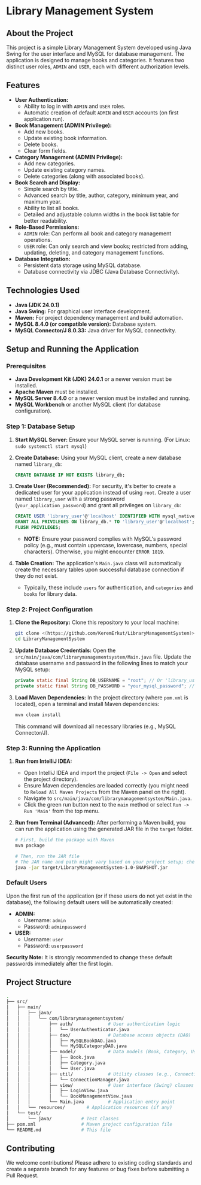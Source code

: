 # Library Management System

## About the Project

This project is a simple Library Management System developed using Java Swing for the user interface and MySQL for database management. The application is designed to manage books and categories. It features two distinct user roles, `ADMIN` and `USER`, each with different authorization levels.

## Features

* **User Authentication:**
    * Ability to log in with `ADMIN` and `USER` roles.
    * Automatic creation of default `ADMIN` and `USER` accounts (on first application run).
* **Book Management (ADMIN Privilege):**
    * Add new books.
    * Update existing book information.
    * Delete books.
    * Clear form fields.
* **Category Management (ADMIN Privilege):**
    * Add new categories.
    * Update existing category names.
    * Delete categories (along with associated books).
* **Book Search and Display:**
    * Simple search by title.
    * Advanced search by title, author, category, minimum year, and maximum year.
    * Ability to list all books.
    * Detailed and adjustable column widths in the book list table for better readability.
* **Role-Based Permissions:**
    * `ADMIN` role: Can perform all book and category management operations.
    * `USER` role: Can only search and view books; restricted from adding, updating, deleting, and category management functions.
* **Database Integration:**
    * Persistent data storage using MySQL database.
    * Database connectivity via JDBC (Java Database Connectivity).

## Technologies Used

* **Java (JDK 24.0.1)**
* **Java Swing:** For graphical user interface development.
* **Maven:** For project dependency management and build automation.
* **MySQL 8.4.0 (or compatible version):** Database system.
* **MySQL Connector/J 8.0.33:** Java driver for MySQL connectivity.

## Setup and Running the Application

### Prerequisites

* **Java Development Kit (JDK) 24.0.1** or a newer version must be installed.
* **Apache Maven** must be installed.
* **MySQL Server 8.4.0** or a newer version must be installed and running.
* **MySQL Workbench** or another MySQL client (for database configuration).

### Step 1: Database Setup

1.  **Start MySQL Server:** Ensure your MySQL server is running. (For Linux: `sudo systemctl start mysql`)
2.  **Create Database:** Using your MySQL client, create a new database named `library_db`:
    ```sql
    CREATE DATABASE IF NOT EXISTS library_db;
    ```
3.  **Create User (Recommended):** For security, it's better to create a dedicated user for your application instead of using `root`. Create a user named `library_user` with a strong password (`your_application_password`) and grant all privileges on `library_db`:
    ```sql
    CREATE USER 'library_user'@'localhost' IDENTIFIED WITH mysql_native_password BY 'your_application_password';
    GRANT ALL PRIVILEGES ON library_db.* TO 'library_user'@'localhost';
    FLUSH PRIVILEGES;
    ```
    * **NOTE:** Ensure your password complies with MySQL's password policy (e.g., must contain uppercase, lowercase, numbers, special characters). Otherwise, you might encounter `ERROR 1819`.

4.  **Table Creation:** The application's `Main.java` class will automatically create the necessary tables upon successful database connection if they do not exist.
    * Typically, these include `users` for authentication, and `categories` and `books` for library data.

### Step 2: Project Configuration

1.  **Clone the Repository:** Clone this repository to your local machine:
    ```bash
    git clone <(https://github.com/KeremErkut/LibraryManagementSystem)>
    cd LibraryManagementSystem
    ```
2.  **Update Database Credentials:** Open the `src/main/java/com/librarymanagementsystem/Main.java` file. Update the database username and password in the following lines to match your MySQL setup:
    ```java
    private static final String DB_USERNAME = "root"; // Or 'library_user'
    private static final String DB_PASSWORD = "your_mysql_password"; // ENTER YOUR CORRECT PASSWORD HERE!
    ```
3.  **Load Maven Dependencies:** In the project directory (where `pom.xml` is located), open a terminal and install Maven dependencies:
    ```bash
    mvn clean install
    ```
    This command will download all necessary libraries (e.g., MySQL Connector/J).

### Step 3: Running the Application

1.  **Run from IntelliJ IDEA:**
    * Open IntelliJ IDEA and import the project (`File -> Open` and select the project directory).
    * Ensure Maven dependencies are loaded correctly (you might need to `Reload All Maven Projects` from the Maven panel on the right).
    * Navigate to `src/main/java/com/librarymanagementsystem/Main.java`.
    * Click the green run button next to the `main` method or select `Run -> Run 'Main'` from the top menu.

2.  **Run from Terminal (Advanced):**
    After performing a Maven build, you can run the application using the generated JAR file in the `target` folder.
    ```bash
    # First, build the package with Maven
    mvn package

    # Then, run the JAR file
    # The JAR name and path might vary based on your project setup; check the 'target' folder.
    java -jar target/LibraryManagementSystem-1.0-SNAPSHOT.jar
    ```

### Default Users

Upon the first run of the application (or if these users do not yet exist in the database), the following default users will be automatically created:

* **ADMIN:**
    * Username: `admin`
    * Password: `adminpassword`
* **USER:**
    * Username: `user`
    * Password: `userpassword`

**Security Note:** It is strongly recommended to change these default passwords immediately after the first login.

## Project Structure

```bash
.
├── src/
│   ├── main/
│   │   ├── java/
│   │   │   └── com/librarymanagementsystem/
│   │   │       ├── auth/             # User authentication logic
│   │   │       │   └── UserAuthenticator.java
│   │   │       ├── dao/              # Database access objects (DAO)
│   │   │       │   ├── MySQLBookDAO.java
│   │   │       │   └── MySQLCategoryDAO.java
│   │   │       ├── model/            # Data models (Book, Category, User)
│   │   │       │   ├── Book.java
│   │   │       │   ├── Category.java
│   │   │       │   └── User.java
│   │   │       ├── util/             # Utility classes (e.g., ConnectionManager)
│   │   │       │   └── ConnectionManager.java
│   │   │       ├── view/             # User interface (Swing) classes
│   │   │       │   ├── LoginView.java
│   │   │       │   └── BookManagementView.java
│   │   │       └── Main.java         # Application entry point
│   │   └── resources/        # Application resources (if any)
│   └── test/
│       └── java/           # Test classes
├── pom.xml                 # Maven project configuration file
└── README.md               # This file
```


## Contributing

We welcome contributions! Please adhere to existing coding standards and create a separate branch for any features or bug fixes before submitting a Pull Request.

